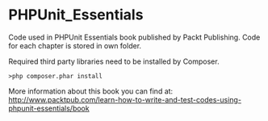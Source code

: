 PHPUnit_Essentials
==================

Code used in PHPUnit Essentials book published by Packt Publishing.
Code for each chapter is stored in own folder.

Required third party libraries need to be installed by Composer.

```
>php composer.phar install
```

More information about this book you can find at:
http://www.packtpub.com/learn-how-to-write-and-test-codes-using-phpunit-essentials/book
